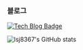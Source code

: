 <!-- [![Velog's GitHub stats](https://velog-readme-stats.vercel.app/api/badge?name=lsj8367)](https://velog.io/@lsj8367) -->

### 블로그
[![Tech Blog Badge](http://img.shields.io/badge/-Tech%20blog-black?style=flat-square&logo=github&link=https://lsj8367.github.io/)](https://lsj8367.github.io/)

<!-- ## Velog 최신글 -->
<!-- [![Velog's GitHub stats](https://velog-readme-stats.vercel.app/api?name=lsj8367)](https://velog-readme-stats.vercel.app/api/redirect?name=lsj8367) -->

![lsj8367's GitHub stats](https://github-readme-stats.vercel.app/api?username=lsj8367&show_icons=true&theme=gruvbox)
